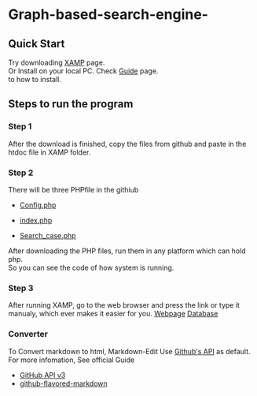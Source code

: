 # Graph-based-search-engine-

## Quick Start

Try downloading [XAMP](https://www.apachefriends.org/download_success.html) page.<br>
Or Install on your local PC. Check  [Guide](http://www.tutorialspoint.com/articles/run-a-php-program-in-xampp-server) page.<br> to how to install.


## Steps to run the program 
### Step 1
After the download is finished, copy the files from github and paste in the htdoc file in XAMP folder.

### Step 2
There will be three PHPfile in the githiub

* [Config.php](https://github.com/Syedaraza786/Graph-based-search-engine-/blob/master/config.php)

* [index.php](https://github.com/Syedaraza786/Graph-based-search-engine-/blob/master/index.php)
* [Search_case.php](https://github.com/Syedaraza786/Graph-based-search-engine-/blob/master/search_case.php)

After downloading the PHP files, run them in any platform which can hold php.<br>
So you can see the code of how system is running.
### Step 3
After running XAMP, go to the web browser and press the link or type it manualy, which ever makes it easier for you.
[Webpage](http://localhost/case/)
[Database](http://localhost/phpmyadmin/)

### Converter
To Convert markdown to html, Markdown-Edit Use [Github's API](http://developer.github.com/v3/markdown/#render-a-markdown-document-in-raw-mode) as default.<br>
For more infomation, See official Guide
* [GitHub API v3](http://developer.github.com/v3/markdown/)
* [github-flavored-markdown](http://github.github.com/github-flavored-markdown/)
